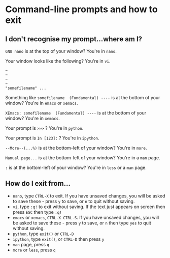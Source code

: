 # Command-line prompts and how to exit

## I don't recognise my prompt...where am I?

`GNU nano` is at the top of your window? You're in `nano`.

Your window looks like the following? You're in `vi`.

    ~
    ~
    ~    
    ~
    "somefilename" ...


Something like `somefilename  (Fundamental) ----` is at the bottom of your window? You're in `emacs` or `xemacs`.

`XEmacs: somefilename  (Fundamental) ----` is at the bottom of your window? You're in `xemacs`.

Your prompt is `>>>` ? You're in `python`.

Your prompt is `In [123]:` ? You're in `ipython`.

`--More--(...%)` is at the bottom-left of your window? You're in `more`.

`Manual page...` is at the bottom-left of your window? You're in a `man` page.

`:` is at the bottom-left of your window? You're in `less` or a `man` page.

## How do I exit from...

* `nano`, type `CTRL-X` to exit. If you have unsaved changes, you will be asked to save these - press `y` to save, or `n` to quit without saving.
* `vi`, type `:q!` to exit without saving. If the text just appears on screen then press `ESC` then type `:q!`
* `emacs` or `xemacs`, `CTRL-X CTRL-S`. If you have unsaved changes, you will be asked to save these - press `y` to save, or `n` then type `yes` to quit without saving.
* `python`, type `exit()` or `CTRL-D`
* `ipython`, type `exit()`, or `CTRL-D` then press `y`
* `man` page, press `q`
* `more` or `less`, press `q`
